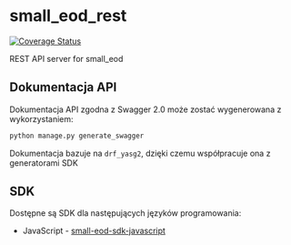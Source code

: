 # small_eod_rest

[![Coverage Status](https://coveralls.io/repos/github/watchdogpolska/small_eod/badge.svg?branch=dev)](https://coveralls.io/github/watchdogpolska/small_eod?branch=dev)

REST API server for small_eod

## Dokumentacja API

Dokumentacja API zgodna z Swagger 2.0 może zostać wygenerowana z wykorzystaniem:

```bash
python manage.py generate_swagger
```

Dokumentacja bazuje na `drf_yasg2`, dzięki czemu współpracuje ona z generatorami SDK

## SDK

Dostępne są SDK dla następujących języków programowania:

* JavaScript - [small-eod-sdk-javascript](https://github.com/watchdogpolska/small-eod-sdk-javascript)